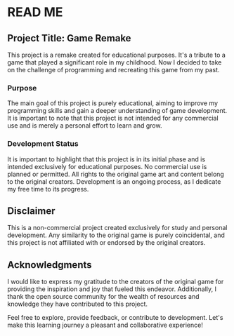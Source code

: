 # READ ME

## Project Title: Game Remake

This project is a remake created for educational purposes. It's a tribute to a game that played a significant role in my childhood. Now I decided to take on the challenge of programming and recreating this game from my past.

### Purpose
The main goal of this project is purely educational, aiming to improve my programming skills and gain a deeper understanding of game development. It is important to note that this project is not intended for any commercial use and is merely a personal effort to learn and grow.

### Development Status
It is important to highlight that this project is in its initial phase and is intended exclusively for educational purposes. No commercial use is planned or permitted. All rights to the original game art and content belong to the original creators. Development is an ongoing process, as I dedicate my free time to its progress.

## Disclaimer
This is a non-commercial project created exclusively for study and personal development. Any similarity to the original game is purely coincidental, and this project is not affiliated with or endorsed by the original creators.

## Acknowledgments
I would like to express my gratitude to the creators of the original game for providing the inspiration and joy that fueled this endeavor. Additionally, I thank the open source community for the wealth of resources and knowledge they have contributed to this project.

Feel free to explore, provide feedback, or contribute to development. Let's make this learning journey a pleasant and collaborative experience!
